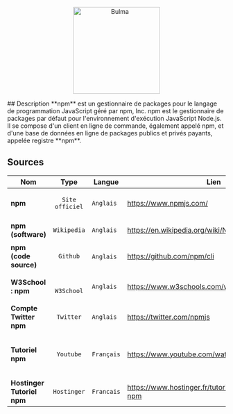 

<p align="center">
<img src="https://upload.wikimedia.org/wikipedia/commons/thumb/d/db/Npm-logo.svg/540px-Npm-logo.svg.png" alt="Bulma" width="200"/>
</p>
## Description
**npm** est un gestionnaire de packages pour le langage de programmation JavaScript géré par npm, Inc. npm est le gestionnaire de packages par défaut pour l'environnement d'exécution JavaScript Node.js. Il se compose d'un client en ligne de commande, également appelé npm, et d'une base de données en ligne de packages publics et privés payants, appelée registre **npm**.


## Sources

Nom | Type | Langue | Lien | Description | Tags | Note
 --- | --- | --- | --- | --- | --- | --- 
**npm**| <p align="center">`Site officiel`</p>| `Anglais` | <a href="https://www.npmjs.com/">https://www.npmjs.com/</a> | Site officiel de **npm** | `npm`| 5
**npm (software)** | <p align="center">`Wikipedia`</p>| `Anglais` |<a href= "https://en.wikipedia.org/wiki/Npm_(software)">https://en.wikipedia.org/wiki/Npm_(software)</a> | Wikipedia sur npm | `npm` | 5
**npm (code source)** | <p align="center">`Github`</p> | `Anglais` | <a href="https://github.com/npm/cli">https://github.com/npm/cli</a> | Code course de **npm** | `npm` | 5
**W3School : npm** | <p align="center">`W3School`</p> | `Anglais`| <a href="https://www.w3schools.com/whatis/whatis_npm.asp">https://www.w3schools.com/whatis/whatis_npm.asp</a> | Tutoriel **npm** sur w3school | `npm`| 5
**Compte Twitter npm** | <p align="center">`Twitter`</p>| `Anglais` | <a href="https://twitter.com/npmjs">https://twitter.com/npmjs</a> | Compte Twitter de **npm** | `npm` | 4 
**Tutoriel npm** | <p align="center">`Youtube`</p> | `Français`|<a href="https://www.youtube.com/watch?v=hZ7PibaAInk">https://www.youtube.com/watch?v=hZ7PibaAInk</a> | Video pour apprendre les bases de npm en 10 minutes | `npm` | 4
**Hostinger Tutoriel npm** | <p align="center">`Hostinger`</p> | `Francais`| <a href="https://www.hostinger.fr/tutoriels/quest-ce-que-npm">https://www.hostinger.fr/tutoriels/quest-ce-que-npm</a> | Site pour tout savoir sur **npm** | `npm` | 5